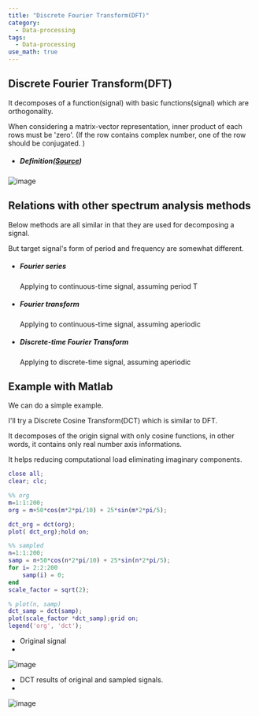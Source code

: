 ```yaml
---
title: "Discrete Fourier Transform(DFT)"
category:
  - Data-processing
tags:
  - Data-processing
use_math: true
---
```


## Discrete Fourier Transform(DFT)

It decomposes of a function(signal) with basic functions(signal) which are orthogonality. 

When considering a matrix-vector representation, inner product of each rows must be 'zero'. (If the row contains complex number, one of the row should be conjugated. )

* ##### Definition([Source](https://en.wikipedia.org/wiki/Discrete_Fourier_transform))

![image](https://user-images.githubusercontent.com/71545160/132097217-8579b06e-8085-4ff6-b70b-3bdeb0d95869.png)


## Relations with other spectrum analysis methods

Below methods are all similar in that they are used for decomposing a signal. 

But  target signal's  form of period and frequency are somewhat different. 

* ##### Fourier series 
  Applying to continuous-time signal, assuming period T

* ##### Fourier transform

  Applying to continuous-time signal, assuming aperiodic

* ##### Discrete-time Fourier Transform

  Applying to discrete-time signal, assuming aperiodic

## Example with Matlab

We can do a simple example.

I'll try a Discrete Cosine Transform(DCT) which is similar to DFT.

It decomposes of the origin signal with only cosine functions, in other words, it contains only real number axis informations.

It helps reducing computational load eliminating imaginary components.

```matlab
close all;
clear; clc; 

%% org
m=1:1:200;
org = m+50*cos(m*2*pi/10) + 25*sin(m*2*pi/5);

dct_org = dct(org);
plot( dct_org);hold on;

%% sampled
n=1:1:200;
samp = n+50*cos(n*2*pi/10) + 25*sin(n*2*pi/5);
for i= 2:2:200
    samp(i) = 0;
end
scale_factor = sqrt(2);

% plot(n, samp)
dct_samp = dct(samp);
plot(scale_factor *dct_samp);grid on;
legend('org', 'dct');
```

* Original signal
* 
![image](https://user-images.githubusercontent.com/71545160/132111796-52b502f4-bb85-4f21-8d1e-28997e1907ab.png)

* DCT results of original and sampled signals.
* 
![image](https://user-images.githubusercontent.com/71545160/132111803-075f3a1e-e6ea-454e-923c-3dc50e98ed7c.png)

